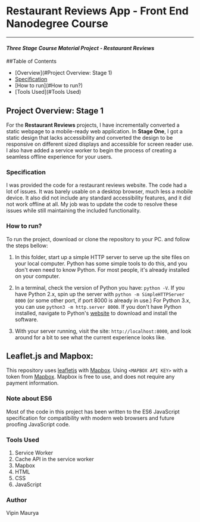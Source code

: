 # Restaurant Reviews App - Front End Nanodegree Course
---
#### _Three Stage Course Material Project - Restaurant Reviews_

##Table of Contents
* [Overview](#Project Overview: Stage 1)
* [Specification](#Specification)
* [How to run](#How to run?)
* [Tools Used](#Tools Used)

## Project Overview: Stage 1

For the **Restaurant Reviews** projects, I have incrementally converted a static webpage to a mobile-ready web application. In **Stage One**, I got a static design that lacks accessibility and converted the design to be responsive on different sized displays and accessible for screen reader use. I also have added a service worker to begin the process of creating a seamless offline experience for your users.

### Specification

I was provided the code for a restaurant reviews website. The code had a lot of issues. It was barely usable on a desktop browser, much less a mobile device. It also did not include any standard accessibility features, and it did not work offline at all. My job was to update the code to resolve these issues while still maintaining the included functionality.

### How to run?

To run the project, download or clone the repository to your PC. and follow the steps bellow:

1. In this folder, start up a simple HTTP server to serve up the site files on your local computer. Python has some simple tools to do this, and you don't even need to know Python. For most people, it's already installed on your computer.

2. In a terminal, check the version of Python you have: `python -V`. If you have Python 2.x, spin up the server with `python -m SimpleHTTPServer 8000` (or some other port, if port 8000 is already in use.) For Python 3.x, you can use `python3 -m http.server 8000`. If you don't have Python installed, navigate to Python's [website](https://www.python.org/) to download and install the software.

3. With your server running, visit the site: `http://localhost:8000`, and look around for a bit to see what the current experience looks like.

## Leaflet.js and Mapbox:

This repository uses [leafletjs](https://leafletjs.com/) with [Mapbox](https://www.mapbox.com/). Using `<MAPBOX API KEY>` with a token from [Mapbox](https://www.mapbox.com/). Mapbox is free to use, and does not require any payment information.

### Note about ES6

Most of the code in this project has been written to the ES6 JavaScript specification for compatibility with modern web browsers and future proofing JavaScript code.

### Tools Used
1. Service Worker
2. Cache API in the service worker
3. Mapbox
4. HTML
5. CSS
6. JavaScript

### Author
Vipin Maurya
